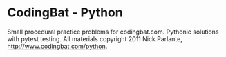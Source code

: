 CodingBat - Python
=============

Small procedural practice problems for codingbat.com. Pythonic solutions with pytest testing. All materials copyright 2011 Nick Parlante, http://www.codingbat.com/python.